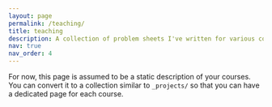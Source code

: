 ```yaml
---
layout: page
permalink: /teaching/
title: teaching
description: A collection of problem sheets I've written for various courses and in some cases, my notes.
nav: true
nav_order: 4
---
```


For now, this page is assumed to be a static description of your courses. You can convert it to a collection similar to `_projects/` so that you can have a dedicated page for each course.
